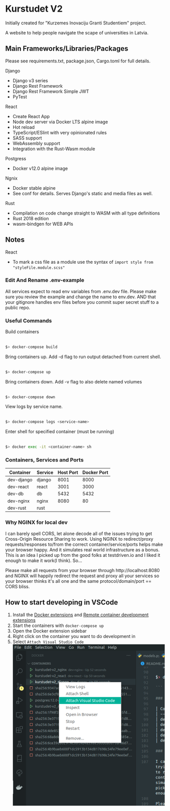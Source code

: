 # Kurstudet V2

Initially created for "Kurzemes Inovaciju Granti Studentiem" project.

A website to help people navigate the scape of universities in Latvia.

## Main Frameworks/Libraries/Packages

Please see requirements.txt, package.json, Cargo.toml for full details.

Django

- Django v3 series
- Django Rest Framework
- Django Rest Framework Simple JWT
- PyTest

React

- Create React App
- Node dev server via Docker LTS alpine image
- Hot reload
- TypeScript/ESlint with very opinionated rules
- SASS support
- WebAssembly support
- Integration with the Rust-Wasm module

Postgress

- Docker v12.0 alpine image

Ngnix

- Docker stable alpine
- See conf for details. Serves Django's static and media files as well.

Rust

- Compilation on code change straight to WASM with all type definitions
- Rust 2018 edition
- wasm-bindgen for WEB APIs

## Notes

React

- To mark a css file as a module use the syntax of `import style from "styleFile.module.scss"`

### Edit And Rename .env-example

All services expect to read env variables from .env.dev file. Please make sure you review the example and change the name to env.dev. AND that your gitignore handles env files before you commit super secret stuff to a public repo.

### Useful Commands

Build containers

```sh

$> docker-compose build

```

Bring containers up. Add -d flag to run output detached from current shell.

```sh

$> docker-compose up

```

Bring containers down. Add -v flag to also delete named volumes

```sh

$> docker-compose down

```

View logs by service name.

```sh

$> docker-compose logs <service-name>

```

Enter shell for specified container (must be running)

```sh

$> docker exec -it <container-name> sh

```

### Containers, Services and Ports

| Container  | Service | Host Port | Docker Port |
| ---------- | ------- | --------- | ----------- |
| dev-django | django  | 8001      | 8000        |
| dev-react  | react   | 3001      | 3000        |
| dev-db     | db      | 5432      | 5432        |
| dev-nginx  | nginx   | 8080      | 80          |
| dev-rust   | rust    |           |             |

### Why NGINX for local dev

I can barely spell CORS, let alone decode all of the issues trying to get Cross-Origin Resource Sharing to work. Using NGINX to redirect/proxy requests/responses to/from the correct container/service/ports helps make your browser happy. And it simulates real world infrastructure as a bonus. This is an idea I picked up from the good folks at testdriven.io and I liked it enough to make it work(I think). So...

Please make all requests from your browser through http://localhost:8080 and NGINX will happily redirect the request and proxy all your services so your browser thinks it's all one and the same protocol/domain/port == CORS bliss.

## How to start developing in VSCode

1. Install the [Docker extensions](https://marketplace.visualstudio.com/items?itemName=ms-azuretools.vscode-docker) and [Remote container development extensions](https://marketplace.visualstudio.com/items?itemName=ms-vscode-remote.remote-containers)
2. Start the containers with `docker-compose up`
3. Open the Docker extension sidebar
4. Right click on the container you want to do development in
5. Select `Attach Visual Studio Code`
![Tutorial on what to click](docs/vscode-docker-remote-tut.png)
